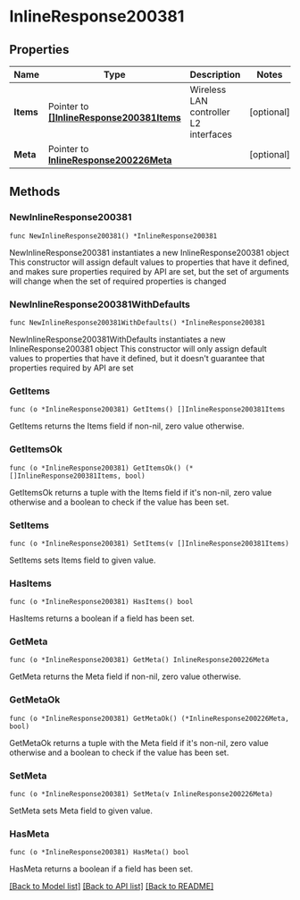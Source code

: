 # InlineResponse200381

## Properties

Name | Type | Description | Notes
------------ | ------------- | ------------- | -------------
**Items** | Pointer to [**[]InlineResponse200381Items**](InlineResponse200381Items.md) | Wireless LAN controller L2 interfaces | [optional] 
**Meta** | Pointer to [**InlineResponse200226Meta**](InlineResponse200226Meta.md) |  | [optional] 

## Methods

### NewInlineResponse200381

`func NewInlineResponse200381() *InlineResponse200381`

NewInlineResponse200381 instantiates a new InlineResponse200381 object
This constructor will assign default values to properties that have it defined,
and makes sure properties required by API are set, but the set of arguments
will change when the set of required properties is changed

### NewInlineResponse200381WithDefaults

`func NewInlineResponse200381WithDefaults() *InlineResponse200381`

NewInlineResponse200381WithDefaults instantiates a new InlineResponse200381 object
This constructor will only assign default values to properties that have it defined,
but it doesn't guarantee that properties required by API are set

### GetItems

`func (o *InlineResponse200381) GetItems() []InlineResponse200381Items`

GetItems returns the Items field if non-nil, zero value otherwise.

### GetItemsOk

`func (o *InlineResponse200381) GetItemsOk() (*[]InlineResponse200381Items, bool)`

GetItemsOk returns a tuple with the Items field if it's non-nil, zero value otherwise
and a boolean to check if the value has been set.

### SetItems

`func (o *InlineResponse200381) SetItems(v []InlineResponse200381Items)`

SetItems sets Items field to given value.

### HasItems

`func (o *InlineResponse200381) HasItems() bool`

HasItems returns a boolean if a field has been set.

### GetMeta

`func (o *InlineResponse200381) GetMeta() InlineResponse200226Meta`

GetMeta returns the Meta field if non-nil, zero value otherwise.

### GetMetaOk

`func (o *InlineResponse200381) GetMetaOk() (*InlineResponse200226Meta, bool)`

GetMetaOk returns a tuple with the Meta field if it's non-nil, zero value otherwise
and a boolean to check if the value has been set.

### SetMeta

`func (o *InlineResponse200381) SetMeta(v InlineResponse200226Meta)`

SetMeta sets Meta field to given value.

### HasMeta

`func (o *InlineResponse200381) HasMeta() bool`

HasMeta returns a boolean if a field has been set.


[[Back to Model list]](../README.md#documentation-for-models) [[Back to API list]](../README.md#documentation-for-api-endpoints) [[Back to README]](../README.md)


